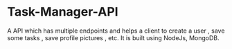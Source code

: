 # Task-Manager-API

A API which has multiple endpoints and helps a client to create a user , save some tasks , save profile pictures , etc. It is built using NodeJs, MongoDB.
